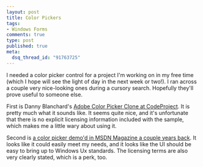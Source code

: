 ```yaml
--- 
layout: post
title: Color Pickers
tags: 
- Windows Forms
comments: true
type: post
published: true
meta: 
  dsq_thread_id: "91763725"
---
```

I needed a color picker control for a project I'm working on in my free time (which I hope will see the light of day in the next week or two!). I ran across a couple very nice-looking ones during a cursory search. Hopefully they'll prove useful to someone else.

  First is Danny Blanchard's <a href="http://www.codeproject.com/csharp/adobe_cp_clone_part_1.asp">Adobe Color Picker Clone at CodeProject</a>. It is pretty much what it sounds like. It seems quite nice, and it's unfortunate that there is no explicit licensing information included with the sample, which makes me a little wary about using it.

  Second is <a href="http://msdn.microsoft.com/msdnmag/issues/03/07/GDIColorPicker">a color picker demo'd in MSDN Magazine a couple years back</a>. It looks like it could easily meet my needs, and it looks like the UI should be easy to bring up to Windows Ux standards. The licensing terms are also very clearly stated, which is a perk, too.
